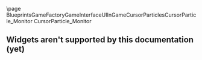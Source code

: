 \page BlueprintsGameFactoryGameInterfaceUIInGameCursorParticlesCursorParticle_Monitor CursorParticle_Monitor
## Widgets aren't supported by this documentation (yet)
